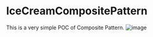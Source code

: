 # IceCreamCompositePattern
This is a very simple POC of Composite Pattern. 
![image](https://user-images.githubusercontent.com/9250062/215298936-3f5a02e3-0f5d-435b-93b9-ec2c5984e135.png)
